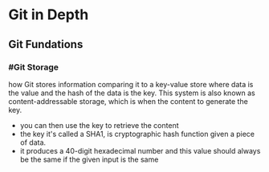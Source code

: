 # Git in Depth
## Git Fundations
### #Git Storage
how Git stores information comparing it to a key-value store where data is the value and the hash of the data is the key. This system is also known as content-addressable storage, which is when the content to generate the key.
- you can then use the key to retrieve the content
- the key it's called a SHA1, is cryptographic hash function given a piece of data.
- it produces a 40-digit hexadecimal number and this value should always be the same if the given input is the same
